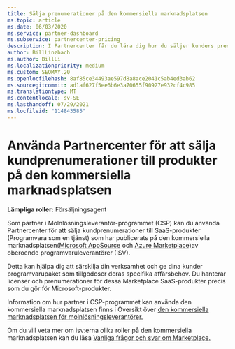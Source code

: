 ```yaml
---
title: Sälja prenumerationer på den kommersiella marknadsplatsen
ms.topic: article
ms.date: 06/03/2020
ms.service: partner-dashboard
ms.subservice: partnercenter-pricing
description: I Partnercenter får du lära dig hur du säljer kunders prenumerationer på SaaS-produkter som publicerats på den kommersiella marknadsplatsen av oberoende programvaruleverantörer (ISV:er).
author: BillLinzbach
ms.author: BillLi
ms.localizationpriority: medium
ms.custom: SEOMAY.20
ms.openlocfilehash: 8af85ce34493ae597d8a8ace2041c5ab4ed3ab62
ms.sourcegitcommit: ad1af627f5ee6b6e3a70655f90927e932cf4c985
ms.translationtype: MT
ms.contentlocale: sv-SE
ms.lasthandoff: 07/29/2021
ms.locfileid: "114843585"
---
```

# <a name="use-partner-center-to-sell-customers-subscriptions-to-commercial-marketplace-products"></a>Använda Partnercenter för att sälja kundprenumerationer till produkter på den kommersiella marknadsplatsen

**Lämpliga roller:** Försäljningsagent

Som partner i Molnlösningsleverantör-programmet (CSP) kan du använda Partnercenter för att sälja kundprenumerationer till SaaS-produkter (Programvara som en tjänst) som har publicerats på den kommersiella marknadsplatsen[(Microsoft AppSource](https://appsource.microsoft.com/) och [Azure Marketplace)](https://azuremarketplace.microsoft.com/)av oberoende programvaruleverantörer (ISV).

Detta kan hjälpa dig att särskilja din verksamhet och ge dina kunder programvarupaket som tillgodoser deras specifika affärsbehov. Du hanterar licenser och prenumerationer för dessa Marketplace SaaS-produkter precis som du gör för Microsoft-produkter.

Information om hur partner i CSP-programmet kan använda den kommersiella marknadsplatsen finns i Översikt över [den kommersiella marknadsplatsen för molnlösningsleverantörer.](csp-commercial-marketplace-overview.md)

Om du vill veta mer om isv:erna olika roller på den kommersiella marknadsplatsen kan du läsa [Vanliga frågor och svar om Marketplace.](/azure/marketplace/marketplace-faq-publisher-guide)